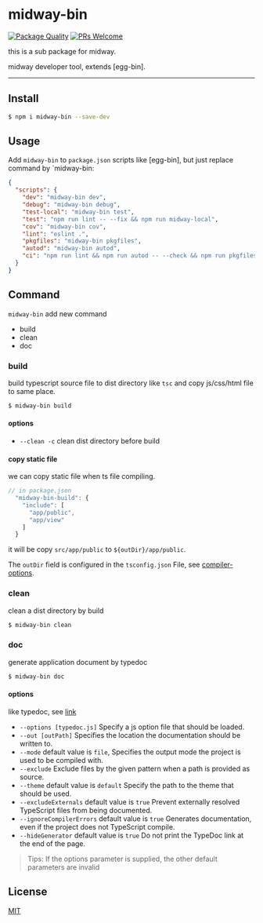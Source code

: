 # midway-bin

[![Package Quality](http://npm.packagequality.com/shield/midway-bin.svg)](http://packagequality.com/#?package=midway-bin)
[![PRs Welcome](https://img.shields.io/badge/PRs-welcome-brightgreen.svg)](https://github.com/midwayjs/midway/pulls)

this is a sub package for midway.

midway developer tool, extends [egg-bin].

---

## Install

```bash
$ npm i midway-bin --save-dev
```

## Usage

Add `midway-bin` to `package.json` scripts like [egg-bin], but just replace command by `midway-bin:

```json
{
  "scripts": {
    "dev": "midway-bin dev",
    "debug": "midway-bin debug",
    "test-local": "midway-bin test",
    "test": "npm run lint -- --fix && npm run midway-local",
    "cov": "midway-bin cov",
    "lint": "eslint .",
    "pkgfiles": "midway-bin pkgfiles",
    "autod": "midway-bin autod",
    "ci": "npm run lint && npm run autod -- --check && npm run pkgfiles -- --check && npm run cov"
  }
}
```

## Command

`midway-bin` add new command

- build
- clean
- doc
 
### build

build typescript source file to dist directory like `tsc`  and copy js/css/html file to same place.

```bash
$ midway-bin build
```

#### options

- `--clean -c` clean dist directory before build

#### copy static file

we can copy static file when ts file compiling.

```js
// in package.json
  "midway-bin-build": {
    "include": [
      "app/public",
      "app/view"
    ]
  }
```

it will be copy `src/app/public` to `${outDir}/app/public`.

The `outDir` field is configured in the `tsconfig.json` File, see [compiler-options](https://www.typescriptlang.org/docs/handbook/compiler-options.html).

### clean

clean a dist directory by build

```bash
$ midway-bin clean
```

### doc

generate application document by typedoc

```bash
$ midway-bin doc
```

#### options

like typedoc, see [link](https://typedoc.org/guides/arguments/)

- `--options [typedoc.js]` Specify a js option file that should be loaded.
- `--out [outPath]` Specifies the location the documentation should be written to.
- `--mode` default value is `file`, Specifies the output mode the project is used to be compiled with.
- `--exclude` Exclude files by the given pattern when a path is provided as source.
- `--theme` default value is `default` Specify the path to the theme that should be used.
- `--excludeExternals` default value is `true` Prevent externally resolved TypeScript files from being documented.
- `--ignoreCompilerErrors` default value is `true` Generates documentation, even if the project does not TypeScript compile.
- `--hideGenerator` default value is `true` Do not print the TypeDoc link at the end of the page.

> Tips: If the options parameter is supplied, the other default parameters are invalid

## License

[MIT](LICENSE)
